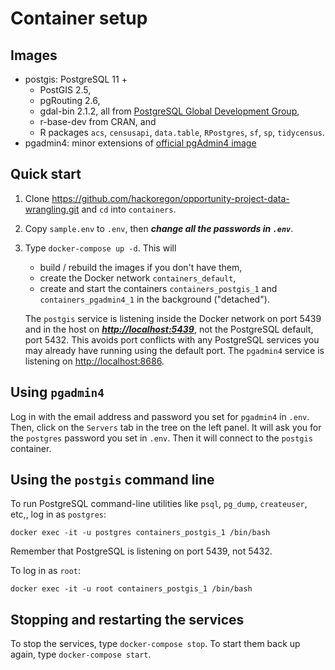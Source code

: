 # Container setup

## Images
* postgis: PostgreSQL 11 + 
    * PostGIS 2.5,
    * pgRouting 2.6,
    * gdal-bin 2.1.2, all from [PostgreSQL Global Development Group](https://wiki.postgresql.org/wiki/Apt),
    * r-base-dev from CRAN, and
    * R packages `acs`, `censusapi`, `data.table`, `RPostgres`, `sf`, `sp`, `tidycensus`.
* pgadmin4: minor extensions of [official pgAdmin4 image](https://hub.docker.com/r/dpage/pgadmin4/)

## Quick start
1. Clone <https://github.com/hackoregon/opportunity-project-data-wrangling.git> and `cd` into `containers`.
2. Copy `sample.env` to `.env`, then ***change all the passwords in `.env`***.
3. Type `docker-compose up -d`. This will
    * build / rebuild the images if you don't have them,
    * create the Docker network `containers_default`,
    * create and start the containers `containers_postgis_1` and `containers_pgadmin4_1` in the background ("detached").
    
    The `postgis` service is listening inside the Docker network on port 5439 and in the host on ***<http://localhost:5439>***, not the PostgreSQL default, port 5432. This avoids port conflicts with any PostgreSQL services you may already have running using the default port. The `pgadmin4` service is listening on <http://localhost:8686>.
    
## Using `pgadmin4`
Log in with the email address and password you set for `pgadmin4` in `.env`. Then, click on the `Servers` tab in the tree on the left panel. It will ask you for the `postgres` password you set in `.env`. Then it will connect to the `postgis` container.

## Using the `postgis` command line
To run PostgreSQL command-line utilities like `psql`, `pg_dump`, `createuser`, etc,, log in as `postgres`:

```
docker exec -it -u postgres containers_postgis_1 /bin/bash
```

Remember that PostgreSQL is listening on port 5439, not 5432.

To log in as `root`:
```
docker exec -it -u root containers_postgis_1 /bin/bash
```

## Stopping and restarting the services
To stop the services, type `docker-compose stop`. To start them back up again, type `docker-compose start`.
